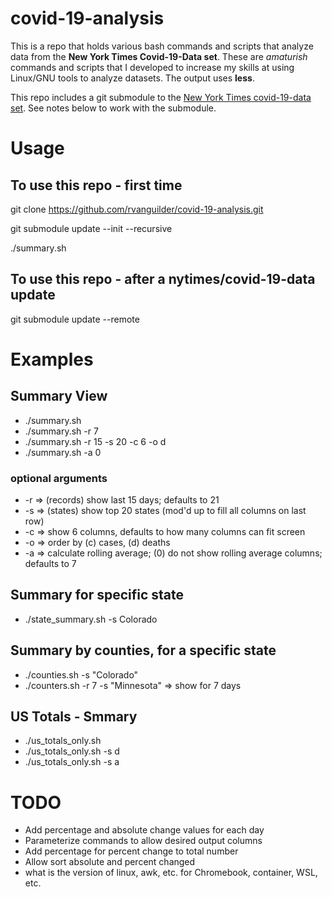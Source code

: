 # covid-19-analysis

This is a repo that holds various bash commands and scripts that analyze data from the **New York Times Covid-19-Data set**. These are *amaturish* commands and scripts that I developed to increase my skills at using Linux/GNU tools to analyze datasets. The output uses **less**.

This repo includes a git submodule to the [New York Times covid-19-data set](https://github.com/nytimes/covid-19-data). See notes below to work with the submodule.

# Usage
## To use this repo - first time
git clone https://github.com/rvanguilder/covid-19-analysis.git

git submodule update --init --recursive

./summary.sh

## To use this repo - after a nytimes/covid-19-data update
git submodule update --remote

# Examples
## Summary View
 - ./summary.sh
 - ./summary.sh -r 7
 - ./summary.sh -r 15 -s 20 -c 6 -o d
 - ./summary.sh -a 0

### optional arguments
 - -r => (records) show last 15 days; defaults to 21
 - -s => (states) show top 20 states (mod'd up to fill all columns on last row)
 - -c => show 6 columns, defaults to how many columns can fit screen
 - -o => order by (c) cases, (d) deaths
 - -a => calculate rolling average; (0) do not show rolling average columns; defaults to 7

## Summary for specific state
 - ./state_summary.sh -s Colorado

## Summary by counties, for a specific state
 - ./counties.sh -s "Colorado"
 - ./counters.sh -r 7 -s "Minnesota" => show for 7 days

## US Totals - Smmary
 - ./us_totals_only.sh 
 - ./us_totals_only.sh -s d
 - ./us_totals_only.sh -s a

# TODO
 - Add percentage and absolute change values for each day
 - Parameterize commands to allow desired output columns
 - Add percentage for percent change to total number
 - Allow sort absolute and percent changed
 - what is the version of linux, awk, etc. for Chromebook, container, WSL, etc.

